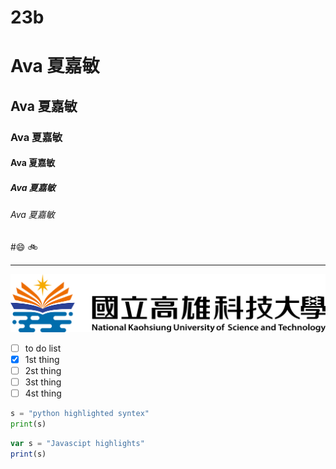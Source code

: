 # 23b
# Ava 夏嘉敏
## Ava 夏嘉敏
### Ava 夏嘉敏
#### Ava 夏嘉敏
##### Ava 夏嘉敏
###### Ava 夏嘉敏

#😄 🚲

-----

![NKUST](logo.png "NKUST")

- [ ] to do list
- [x] 1st thing
- [ ] 2st thing
- [ ] 3st thing
- [ ] 4st thing

```python
s = "python highlighted syntex"
print(s)
```

```js
var s = "Javascipt highlights"
print(s)
```


